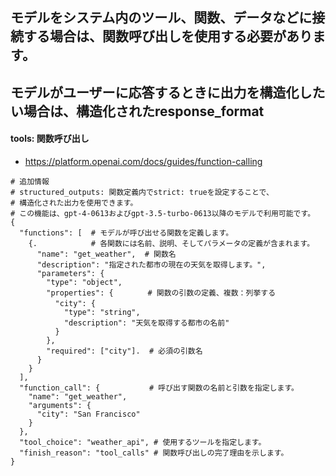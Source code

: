 ## モデルをシステム内のツール、関数、データなどに接続する場合は、関数呼び出しを使用する必要があります。
## モデルがユーザーに応答するときに出力を構造化したい場合は、構造化されたresponse_format 

#### tools: 関数呼び出し
- https://platform.openai.com/docs/guides/function-calling
```pythohn
# 追加情報
# structured_outputs: 関数定義内でstrict: trueを設定することで、
# 構造化された出力を使用できます。
# この機能は、gpt-4-0613およびgpt-3.5-turbo-0613以降のモデルで利用可能です。
{
  "functions": [  # モデルが呼び出せる関数を定義します。
    {.            # 各関数には名前、説明、そしてパラメータの定義が含まれます。
      "name": "get_weather",  # 関数名
      "description": "指定された都市の現在の天気を取得します。",
      "parameters": {
        "type": "object",
        "properties": {　      # 関数の引数の定義、複数：列挙する
          "city": {　
            "type": "string",
            "description": "天気を取得する都市の名前"
          }
        },
        "required": ["city"].  # 必須の引数名
      }
    }
  ],
  "function_call": {           # 呼び出す関数の名前と引数を指定します。
    "name": "get_weather",
    "arguments": {
      "city": "San Francisco"
    }
  },
  "tool_choice": "weather_api", # 使用するツールを指定します。
  "finish_reason": "tool_calls" # 関数呼び出しの完了理由を示します。
}
```

